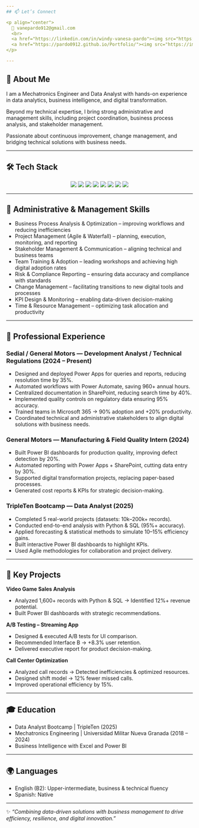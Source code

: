 ```yaml
---
## 📫 Let’s Connect  

<p align="center">
  📧 vanepardo912@gmail.com  
  <br>
  <a href="https://linkedin.com/in/windy-vanesa-pardo"><img src="https://img.shields.io/badge/LinkedIn-Profile-lightgrey?style=flat&logo=linkedin&logoColor=blue"></a>
  <a href="https://pardo0912.github.io/Portfolio/"><img src="https://img.shields.io/badge/Portfolio-Live-lightgrey?style=flat&logo=github"></a>
</p>

---
```

## 🚀 About Me  
I am a Mechatronics Engineer and Data Analyst with hands-on experience in data analytics, business intelligence, and digital transformation.  

Beyond my technical expertise, I bring strong administrative and management skills, including project coordination, business process analysis, and stakeholder management.  

Passionate about continuous improvement, change management, and bridging technical solutions with business needs.  

---

## 🛠️ Tech Stack  

<p align="center">
  <img src="https://img.shields.io/badge/Python-3776AB?style=flat&logo=python&logoColor=white"/>
  <img src="https://img.shields.io/badge/SQL-025E8C?style=flat&logo=databricks&logoColor=white"/>
  <img src="https://img.shields.io/badge/Power%20BI-F2C811?style=flat&logo=powerbi&logoColor=black"/>
  <img src="https://img.shields.io/badge/Power%20Apps-742774?style=flat&logo=powerapps&logoColor=white"/>
  <img src="https://img.shields.io/badge/Power%20Automate-0066FF?style=flat&logo=powerautomate&logoColor=white"/>
  <img src="https://img.shields.io/badge/Microsoft%20365-FF3C00?style=flat&logo=microsoft&logoColor=white"/>
  <img src="https://img.shields.io/badge/Excel-217346?style=flat&logo=microsoftexcel&logoColor=white"/>
  <img src="https://img.shields.io/badge/Agile-2496ED?style=flat&logo=scrumalliance&logoColor=white"/>
</p>

---

## 🏢 Administrative & Management Skills  

- Business Process Analysis & Optimization – improving workflows and reducing inefficiencies  
- Project Management (Agile & Waterfall) – planning, execution, monitoring, and reporting  
- Stakeholder Management & Communication – aligning technical and business teams  
- Team Training & Adoption – leading workshops and achieving high digital adoption rates  
- Risk & Compliance Reporting – ensuring data accuracy and compliance with standards  
- Change Management – facilitating transitions to new digital tools and processes  
- KPI Design & Monitoring – enabling data-driven decision-making  
- Time & Resource Management – optimizing task allocation and productivity  

---

## 💼 Professional Experience  

### Sedial / General Motors — Development Analyst / Technical Regulations (2024 – Present)  
- Designed and deployed Power Apps for queries and reports, reducing resolution time by 35%.  
- Automated workflows with Power Automate, saving 960+ annual hours.  
- Centralized documentation in SharePoint, reducing search time by 40%.  
- Implemented quality controls on regulatory data ensuring 95% accuracy.  
- Trained teams in Microsoft 365 → 90% adoption and +20% productivity.  
- Coordinated technical and administrative stakeholders to align digital solutions with business needs.  

### General Motors — Manufacturing & Field Quality Intern (2024)  
- Built Power BI dashboards for production quality, improving defect detection by 20%.  
- Automated reporting with Power Apps + SharePoint, cutting data entry by 30%.  
- Supported digital transformation projects, replacing paper-based processes.  
- Generated cost reports & KPIs for strategic decision-making.  

### TripleTen Bootcamp — Data Analyst (2025)  
- Completed 5 real-world projects (datasets: 10k–200k+ records).  
- Conducted end-to-end analysis with Python & SQL (95%+ accuracy).  
- Applied forecasting & statistical methods to simulate 10–15% efficiency gains.  
- Built interactive Power BI dashboards to highlight KPIs.  
- Used Agile methodologies for collaboration and project delivery.  

---

## 📂 Key Projects  

**Video Game Sales Analysis**  
- Analyzed 1,600+ records with Python & SQL → Identified 12%+ revenue potential.  
- Built Power BI dashboards with strategic recommendations.  

**A/B Testing – Streaming App**  
- Designed & executed A/B tests for UI comparison.  
- Recommended Interface B → +8.3% user retention.  
- Delivered executive report for product decision-making.  

**Call Center Optimization**  
- Analyzed call records → Detected inefficiencies & optimized resources.  
- Designed shift model → 12% fewer missed calls.  
- Improved operational efficiency by 15%.  

---

## 🎓 Education  
- Data Analyst Bootcamp | TripleTen (2025)  
- Mechatronics Engineering | Universidad Militar Nueva Granada (2018 – 2024)  
- Business Intelligence with Excel and Power BI  

---

## 🌍 Languages  
- English (B2): Upper-intermediate, business & technical fluency  
- Spanish: Native  

---

✨ *“Combining data-driven solutions with business management to drive efficiency, resilience, and digital innovation.”*
